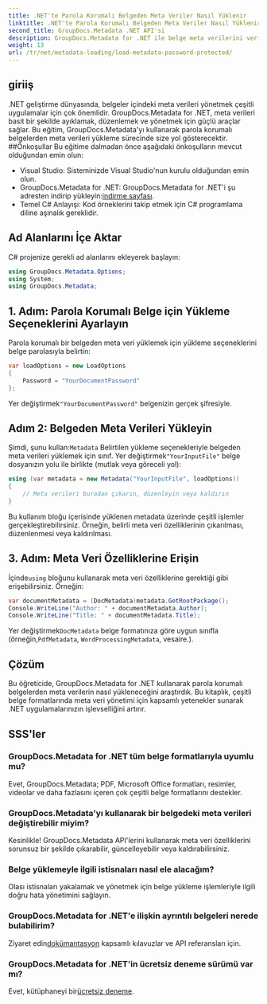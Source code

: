 ```yaml
---
title: .NET'te Parola Korumalı Belgeden Meta Veriler Nasıl Yüklenir
linktitle: .NET'te Parola Korumalı Belgeden Meta Veriler Nasıl Yüklenir
second_title: GroupDocs.Metadata .NET API'si
description: GroupDocs.Metadata for .NET ile belge meta verilerini verimli bir şekilde nasıl yöneteceğinizi öğrenin. .NET uygulamalarınızda meta verileri sorunsuz bir şekilde çıkarın, düzenleyin ve işleyin.
weight: 13
url: /tr/net/metadata-loading/load-metadata-password-protected/
---
```

## giriiş
.NET geliştirme dünyasında, belgeler içindeki meta verileri yönetmek çeşitli uygulamalar için çok önemlidir. GroupDocs.Metadata for .NET, meta verileri basit bir şekilde ayıklamak, düzenlemek ve yönetmek için güçlü araçlar sağlar. Bu eğitim, GroupDocs.Metadata'yı kullanarak parola korumalı belgelerden meta verileri yükleme sürecinde size yol gösterecektir.
##Önkoşullar
Bu eğitime dalmadan önce aşağıdaki önkoşulların mevcut olduğundan emin olun:
- Visual Studio: Sisteminizde Visual Studio'nun kurulu olduğundan emin olun.
-  GroupDocs.Metadata for .NET: GroupDocs.Metadata for .NET'i şu adresten indirip yükleyin:[indirme sayfası](https://releases.groupdocs.com/metadata/net/).
- Temel C# Anlayışı: Kod örneklerini takip etmek için C# programlama diline aşinalık gereklidir.

## Ad Alanlarını İçe Aktar
C# projenize gerekli ad alanlarını ekleyerek başlayın:
```csharp
using GroupDocs.Metadata.Options;
using System;
using GroupDocs.Metadata;
```
## 1. Adım: Parola Korumalı Belge için Yükleme Seçeneklerini Ayarlayın
Parola korumalı bir belgeden meta veri yüklemek için yükleme seçeneklerini belge parolasıyla belirtin:
```csharp
var loadOptions = new LoadOptions
{
    Password = "YourDocumentPassword"
};
```
 Yer değiştirmek`"YourDocumentPassword"` belgenizin gerçek şifresiyle.
## Adım 2: Belgeden Meta Verileri Yükleyin
 Şimdi, şunu kullan:`Metadata` Belirtilen yükleme seçenekleriyle belgeden meta verileri yüklemek için sınıf. Yer değiştirmek`"YourInputFile"` belge dosyanızın yolu ile birlikte (mutlak veya göreceli yol):
```csharp
using (var metadata = new Metadata("YourInputFile", loadOptions))
{
    // Meta verileri buradan çıkarın, düzenleyin veya kaldırın
}
```
Bu kullanım bloğu içerisinde yüklenen metadata üzerinde çeşitli işlemler gerçekleştirebilirsiniz. Örneğin, belirli meta veri özelliklerinin çıkarılması, düzenlenmesi veya kaldırılması.
## 3. Adım: Meta Veri Özelliklerine Erişin
 İçinde`using` bloğunu kullanarak meta veri özelliklerine gerektiği gibi erişebilirsiniz. Örneğin:
```csharp
var documentMetadata = (DocMetadata)metadata.GetRootPackage();
Console.WriteLine("Author: " + documentMetadata.Author);
Console.WriteLine("Title: " + documentMetadata.Title);
```
 Yer değiştirmek`DocMetadata` belge formatınıza göre uygun sınıfla (örneğin,`PdfMetadata`, `WordProcessingMetadata`, vesaire.).

## Çözüm
Bu öğreticide, GroupDocs.Metadata for .NET kullanarak parola korumalı belgelerden meta verilerin nasıl yükleneceğini araştırdık. Bu kitaplık, çeşitli belge formatlarında meta veri yönetimi için kapsamlı yetenekler sunarak .NET uygulamalarınızın işlevselliğini artırır.

## SSS'ler
### GroupDocs.Metadata for .NET tüm belge formatlarıyla uyumlu mu?
Evet, GroupDocs.Metadata; PDF, Microsoft Office formatları, resimler, videolar ve daha fazlasını içeren çok çeşitli belge formatlarını destekler.
### GroupDocs.Metadata'yı kullanarak bir belgedeki meta verileri değiştirebilir miyim?
Kesinlikle! GroupDocs.Metadata API'lerini kullanarak meta veri özelliklerini sorunsuz bir şekilde çıkarabilir, güncelleyebilir veya kaldırabilirsiniz.
### Belge yüklemeyle ilgili istisnaları nasıl ele alacağım?
Olası istisnaları yakalamak ve yönetmek için belge yükleme işlemleriyle ilgili doğru hata yönetimini sağlayın.
### GroupDocs.Metadata for .NET'e ilişkin ayrıntılı belgeleri nerede bulabilirim?
 Ziyaret edin[dokümantasyon](https://tutorials.groupdocs.com/metadata/net/) kapsamlı kılavuzlar ve API referansları için.
### GroupDocs.Metadata for .NET'in ücretsiz deneme sürümü var mı?
 Evet, kütüphaneyi bir[ücretsiz deneme](https://releases.groupdocs.com/).